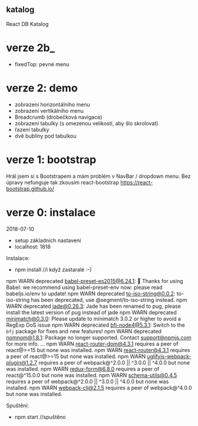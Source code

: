 ## katalog
React DB Katalog

# verze 2b_
- fixedTop: pevné menu

# verze 2: demo
- zobrazení horizontálního menu
- zobrazení vertikálního menu
- Breadcrumb (drobečková navigace)
- zobrazení tabulky (s omezenou velikostí, aby šlo skrolovat)
- řazení tabulky
- dvě bubliny pod tabulkou

# verze 1: bootstrap

Hrál jsem si s Bootstrapem a mám problém v NavBar / dropdown menu. Bez úpravy nefunguje
tak zkousím react-bootstrap
https://react-bootstrap.github.io/



# verze 0: instalace
2018-07-10

- setup základních nastavení
- localhost: 1818

Instalace:
- npm install
//i když zastaralé :-)

npm WARN deprecated babel-preset-es2015@6.24.1: 🙌  Thanks for using Babel: we recommend using babel-preset-env now: please read babeljs.io/env to update!
npm WARN deprecated to-iso-string@0.0.2: to-iso-string has been deprecated, use @segment/to-iso-string instead.
npm WARN deprecated jade@0.26.3: Jade has been renamed to pug, please install the latest version of pug instead of jade
npm WARN deprecated minimatch@0.3.0: Please update to minimatch 3.0.2 or higher to avoid a RegExp DoS issue
npm WARN deprecated bfj-node4@5.3.1: Switch to the `bfj` package for fixes and new features!
npm WARN deprecated nomnom@1.8.1: Package no longer supported. Contact support@npmjs.com for more info.
...
npm WARN react-router-dom@4.3.1 requires a peer of react@>=15 but none was installed.
npm WARN react-router@4.3.1 requires a peer of react@>=15 but none was installed.
npm WARN uglifyjs-webpack-plugin@1.2.7 requires a peer of webpack@^2.0.0 || ^3.0.0 || ^4.0.0 but none was installed.
npm WARN redux-form@6.8.0 requires a peer of react@^15.0.0 but none was installed.
npm WARN schema-utils@0.4.5 requires a peer of webpack@^2.0.0 || ^3.0.0 || ^4.0.0 but none was installed.
npm WARN webpack-cli@2.1.5 requires a peer of webpack@^4.0.0 but none was installed.

Spuštění:
- npm start
//spuštěno


